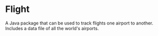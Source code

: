 # Flight
A Java package that can be used to track flights one airport to another. Includes a data file of all the world's airports.
